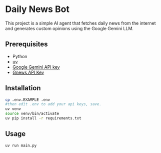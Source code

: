 # Daily News Bot

This project is a simple AI agent that fetches daily news from the internet and generates custom opinions using the Google Gemini LLM.

## Prerequisites

- Python
- [uv](https://github.com/astral-sh/uv)
- [Google Gemini API key](https://aistudio.google.com/app/apikey)
- [Gnews API Key](https://gnews.io/)

## Installation

```bash
cp .env.EXAMPLE .env
#then edit .env to add your api keys, save. 
uv venv
source venv/bin/activate
uv pip install -r requirements.txt
```

## Usage

```bash
uv run main.py
```
